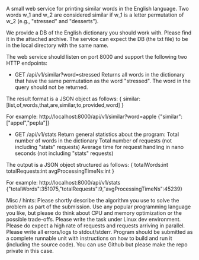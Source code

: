 A small web service for printing similar words in the English language.
Two words w_1 and w_2 are considered similar if w_1 is a letter permutation of w_2 (e.g., "stressed" and "desserts").

We provide a DB of the English dictionary you should work with. Please find it in the attached archive. The service can expect the DB (the txt file) to be in the local directory with the same name.

The web service should listen on port 8000 and support the following two HTTP endpoints:

- GET /api/v1/similar?word=stressed
  Returns all words in the dictionary that have the same permutation as the word "stressed". The word in the query should not be returned.

The result format is a JSON object as follows:
{
similar:[list,of,words,that,are,similar,to,provided,word]
}

For example:
http://localhost:8000/api/v1/similar?word=apple
{"similar":["appel","pepla"]}


- GET /api/v1/stats
  Return general statistics about the program:
  Total number of words in the dictionary
  Total number of requests (not including "stats" requests)
  Average time for request handling in nano seconds (not including "stats" requests)

The output is a JSON object structured as follows:
{
totalWords:int
totalRequests:int
avgProcessingTimeNs:int
}

For example:
http://localhost:8000/api/v1/stats
{"totalWords":351075,"totalRequests":9,"avgProcessingTimeNs":45239}


Misc / hints:
Please shortly describe the algorithm you use to solve the problem as part of the submission.
Use any popular programming language you like, but please do think about CPU and memory optimization or the possible trade-offs.
Please write the task under Linux dev environment.
Please do expect a high rate of requests and requests arriving in parallel.
Please write all errors/logs to stdout/stderr.
Program should be submitted as a complete runnable unit with instructions on how to build and run it (including the source code). You can use Github but please make the repo private in this case. 